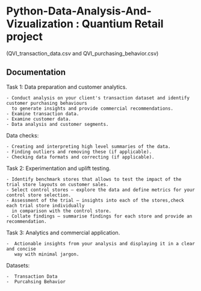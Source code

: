 # Python-Data-Analysis-And-Vizualization : Quantium Retail project

(QVI_transaction_data.csv and QVI_purchasing_behavior.csv)



## Documentation

Task 1: Data preparation and customer analytics.

    - Conduct analysis on your client's transaction dataset and identify customer purchasing behaviours
      to generate insights and provide commercial recommendations.
    - Examine transaction data. 
    - Examine customer data.
    - Data analysis and customer segments.
   
Data checks:

    - Creating and interpreting high level summaries of the data.
    - Finding outliers and removing these (if applicable).
    - Checking data formats and correcting (if applicable).

Task 2: Experimentation and uplift testing.

    - Identify benchmark stores that allows to test the impact of the trial store layouts on customer sales.
    - Select control stores – explore the data and define metrics for your control store selection.
    - Assessment of the trial – insights into each of the stores,check each trial store individually 
      in comparison with the control store.
    - Collate findings – summarise findings for each store and provide an recommendation.

Task 3: Analytics and commercial application.

    -  Actionable insights from your analysis and displaying it in a clear and concise 
       way with minimal jargon.
   
Datasets:

    -  Transaction Data
    -  Purcahsing Behavior
